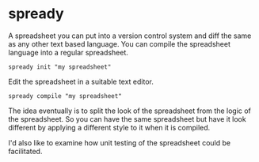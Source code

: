 # spready

A spreadsheet you can put into a version control system and diff the same as any other text based language. You can compile the spreadsheet language into a regular spreadsheet.

```
spready init "my spreadsheet"
```

Edit the spreadsheet in a suitable text editor.

```
spready compile "my spreadsheet"
```

The idea eventually is to split the look of the spreadsheet from the logic of the spreadsheet. So you can have the same spreadsheet but have it look different by applying a different style to it when it is compiled.

I'd also like to examine how unit testing of the spreadsheet could be facilitated.
